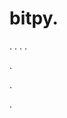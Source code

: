 # bitpy.
.
.
.
.












.






















































.





















.
